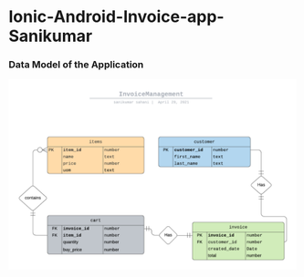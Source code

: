 # Ionic-Android-Invoice-app-Sanikumar

### Data Model of the Application
![DataModel](DataModel.png)

